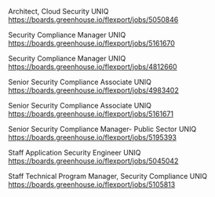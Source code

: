 Architect, Cloud Security UNIQ https://boards.greenhouse.io/flexport/jobs/5050846

Security Compliance Manager UNIQ https://boards.greenhouse.io/flexport/jobs/5161670

Security Compliance Manager UNIQ https://boards.greenhouse.io/flexport/jobs/4812660

Senior Security Compliance Associate  UNIQ https://boards.greenhouse.io/flexport/jobs/4983402

Senior Security Compliance Associate  UNIQ https://boards.greenhouse.io/flexport/jobs/5161671

Senior Security Compliance Manager- Public Sector  UNIQ https://boards.greenhouse.io/flexport/jobs/5195393

Staff Application Security Engineer UNIQ https://boards.greenhouse.io/flexport/jobs/5045042

Staff Technical Program Manager, Security Compliance   UNIQ https://boards.greenhouse.io/flexport/jobs/5105813

